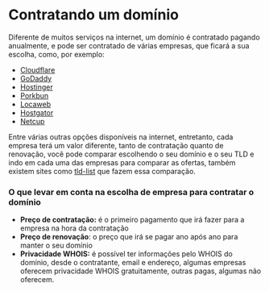 # Contratando um domínio

Diferente de muitos serviços na internet, um domínio é contratado pagando anualmente, e pode ser contratado de várias empresas, que ficará a sua escolha, como, por exemplo:

* [Cloudflare](https://www.cloudflare.com/)
* [GoDaddy](https://www.godaddy.com)
* [Hostinger](https://www.hostinger.com/)
* [Porkbun](https://porkbun.com/)
* [Locaweb](https://www.locaweb.com.br/)
* [Hostgator](https://www.hostgator.com.br/)
* [Netcup](https://www.netcup.com/)

Entre várias outras opções disponíveis na internet, entretanto, cada empresa terá um valor diferente, tanto de contratação quanto de renovação, você pode comparar escolhendo o seu domínio e o seu TLD e indo em cada uma das empresas para comparar as ofertas, também existem sites como [tld-list](https://tld-list.com/) que fazem essa comparação.

### O que levar em conta na escolha de empresa para contratar o domínio

* **Preço de contratação:** é o primeiro pagamento que irá fazer para a empresa na hora da contratação
* **Preço de renovação**: o preço que irá se pagar ano após ano para manter o seu domínio
* **Privacidade WHOIS:** é possível ter informações pelo WHOIS do domínio, desde o contratante, email e endereço, algumas empresas oferecem privacidade WHOIS gratuitamente, outras pagas, algumas não oferecem.
